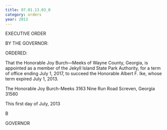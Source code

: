```yaml
---
title: 07.01.13.03_0
category: orders
year: 2013
---
```

 

EXECUTIVE ORDER

BY THE GOVERNOR:

ORDERED:

That the Honorable Joy Burch—Meeks of Wayne County, Georgia,
is appointed as a member of the Jekyll Island State Park Authority,
for a term of office ending July 1, 2017, to succeed the Honorable
Albert F. Ike, whose term expired July 1, 2013.

The Honorable Joy Burch-Meeks
3163 Nine Run Road
Screven, Georgia 31560

This first day of July, 2013

B

GOVERNOR

